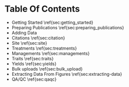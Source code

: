 # Table Of Contents

* Getting Started \ref{sec:getting_started}
* Preparing Publications \ref{sec:preparing_publications}
* Adding Data
 * Citations \ref{sec:citation}
 * Site \ref{sec:site}
 * Treatments \ref{sec:treatments}
 * Managements \ref{sec:managements}
 * Traits \ref{sec:traits}
 * Yields \ref{sec:yields}
* Bulk uploads \ref{sec:bulk_upload}
* Extracting Data From Figures \ref{sec:extracting-data}
* QA/QC \ref{sec:qaqc}